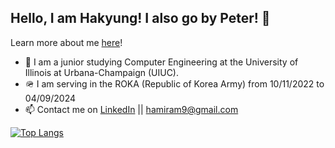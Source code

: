 ## Hello, I am Hakyung! I also go by Peter! 👋

Learn more about me [here](https://hakyungyun.com)!

- 🏫 I am a junior studying Computer Engineering at the University of Illinois at Urbana-Champaign (UIUC). 
- 🪖 I am serving in the ROKA (Republic of Korea Army) from 10/11/2022 to 04/09/2024
- 📫 Contact me on [LinkedIn](https://www.linkedin.com/in/hakyung-peter-yun-3204061b8/) || [hamiram9@gmail.com](mailto:hamiram9@gmail.com)

[![Top Langs](https://github-readme-stats.vercel.app/api/top-langs/?username=hakyung4&hide=jupyter%20notebook&langs_count=10)](https://github.com/anuraghazra/github-readme-stats)
